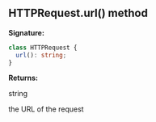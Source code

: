 ## HTTPRequest.url() method

**Signature:**

```typescript
class HTTPRequest {
  url(): string;
}
```

**Returns:**

string

the URL of the request
